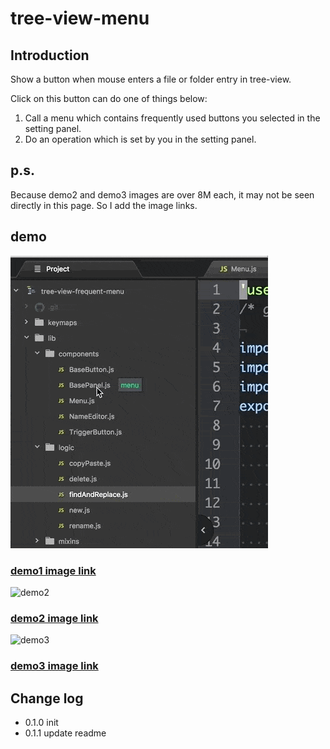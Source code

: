 # tree-view-menu

## Introduction

Show a button when mouse enters a file or folder entry in tree-view.

Click on this button can do one of things below:

1. Call a menu which contains frequently used buttons you selected in the setting panel.
2. Do an operation which is set by you in the setting panel.

## p.s.

Because demo2 and demo3 images are over 8M each, it may not be seen directly in this page. So I add the image links.

## demo

![demo1](https://raw.githubusercontent.com/yubaoquan/yubaoquan.github.io/master/images/tree-view-menu/intro1-min.gif)
### [demo1 image link](https://raw.githubusercontent.com/yubaoquan/yubaoquan.github.io/master/images/tree-view-menu/intro1-min.gif)

![demo2](https://raw.githubusercontent.com/yubaoquan/yubaoquan.github.io/master/images/tree-view-menu/intro2-min.gif)
### [demo2 image link](https://raw.githubusercontent.com/yubaoquan/yubaoquan.github.io/master/images/tree-view-menu/intro2-min.gif)

![demo3](https://raw.githubusercontent.com/yubaoquan/yubaoquan.github.io/master/images/tree-view-menu/intro3-min.gif)
### [demo3 image link](https://raw.githubusercontent.com/yubaoquan/yubaoquan.github.io/master/images/tree-view-menu/intro3-min.gif)

## Change log

- 0.1.0 init
- 0.1.1 update readme
